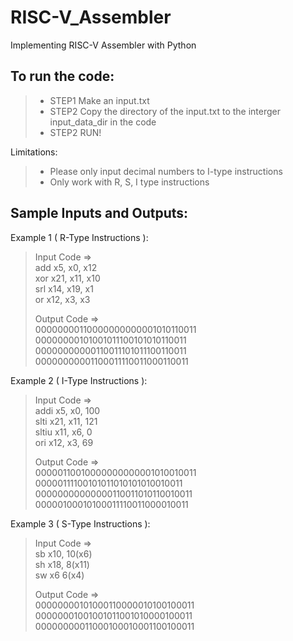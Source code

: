 # RISC-V_Assembler
Implementing RISC-V Assembler with Python

## To run the code:
>* STEP1 Make an input.txt   
>* STEP2 Copy the directory of the input.txt to the interger input_data_dir in the code  
>* STEP2 RUN!
   
Limitations:  
>* Please only input decimal numbers to I-type instructions  
>* Only work with R, S, I type instructions  

## Sample Inputs and Outputs:   
Example 1 ( R-Type Instructions ):  
>Input Code =>   
>add x5, x0, x12    
>xor x21, x11, x10  
>srl x14, x19, x1  
>or x12, x3, x3   
>
>Output Code =>  
>00000000110000000000001010110011   
>00000000101001011100101010110011   
>00000000000110011101011100110011   
>00000000001100011110011000110011   

Example 2 ( I-Type Instructions ):  
>Input Code =>   
>addi x5, x0, 100  
>slti x21, x11, 121  
>sltiu x11, x6, 0  
>ori x12, x3, 69  
>  
>Output Code =>   
>00000110010000000000001010010011  
>00000111100101011010101010010011  
>00000000000000110011010110010011  
>00000100010100011110011000010011  
  
Example 3 ( S-Type Instructions ):  
>Input Code =>   
>sb x10, 10(x6)  
>sh x18, 8(x11)  
>sw x6 6(x4)   
>  
>Output Code =>   
>00000000101000110000010100100011  
>00000001001001011001010000100011  
>00000000011000100010001100100011












